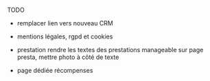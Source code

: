 TODO

- remplacer lien vers nouveau CRM

- mentions légales, rgpd et cookies

- prestation rendre les textes des prestations manageable
  sur page presta, mettre photo à côté de texte

- page dédiée récompenses
